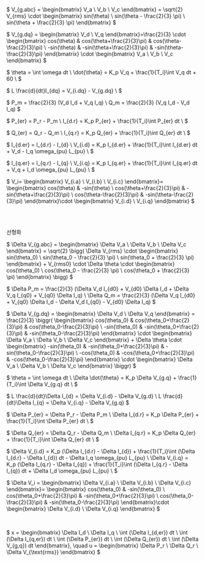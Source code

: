 $
V_{g.abc} = 
\begin{bmatrix}
V_a \\
V_b \\
V_c
\end{bmatrix} = \sqrt{2} V_{rms} \cdot
\begin{bmatrix}
sin(\theta) \\
sin(\theta - \frac{2}{3} \pi) \\
sin(\theta + \frac{2}{3} \pi)
\end{bmatrix}
$

$
V_{g.dq} = 
\begin{bmatrix}
V_d \\
V_q
\end{bmatrix}=\frac{2}{3} \cdot
\begin{bmatrix}
cos(\theta) & cos(\theta+\frac{2}{3}\pi) & cos(\theta-\frac{2}{3}\pi) \\
-sin(\theta) & -sin(\theta+\frac{2}{3}\pi) & -sin(\theta-\frac{2}{3}\pi)
\end{bmatrix} \cdot
\begin{bmatrix}
V_a \\
V_b \\
V_c
\end{bmatrix}
$

$
\theta = \int \omega dt \\
\dot{\theta} = K_p V_q + \frac{1}{T_i}\int V_q dt + 60 \\
$

$
L \frac{d}{dt}I_{dq} = V_{i.dq} - V_{g.dq} \\
$

$
P_m = \frac{2}{3} (V_d I_d + V_q I_q) \\
Q_m = \frac{2}{3} (V_q I_d - V_d I_q)
$

$
P_{er} = P_r - P_m \\
I_{d.r} = K_p P_{er} + \frac{1}{T_i}\int P_{er} dt \\
$

$
Q_{er} = Q_r - Q_m \\
I_{q.r} = K_p Q_{er} + \frac{1}{T_i}\int Q_{er} dt \\
$

$
I_{d.er} = I_{d.r} - I_{d} \\
V_{i.d} = K_p I_{d.er} + \frac{1}{T_i}\int I_{d.er} dt
          + V_d - I_q \omega_{pu} L_{pu} \\
$

$
I_{q.er} = I_{q.r} - I_{q} \\
V_{i.q} = K_p I_{q.er} + \frac{1}{T_i}\int I_{q.er} dt
          + V_q + I_d \omega_{pu} L_{pu} \\
$

$
V_i=
\begin{bmatrix}
V_{i.a} \\
V_{i.b} \\
V_{i.c}
\end{bmatrix}=
\begin{bmatrix}
cos(\theta) & -sin(\theta) \\
cos(\theta+\frac{2}{3}\pi) & -sin(\theta+\frac{2}{3}\pi) \\
 cos(\theta-\frac{2}{3}\pi) & -sin(\theta-\frac{2}{3}\pi)
\end{bmatrix}\cdot
\begin{bmatrix}
V_{i.d} \\
V_{i.q}
\end{bmatrix}
$

<br>
<br>

선형화

$
\Delta V_{g.abc} = 
\begin{bmatrix}
\Delta V_a \\
\Delta V_b \\
\Delta V_c
\end{bmatrix} = \sqrt{2} \bigg( \Delta V_{rms} \cdot
\begin{bmatrix}
sin(\theta_0) \\
sin(\theta_0 - \frac{2}{3} \pi) \\
sin(\theta_0 + \frac{2}{3} \pi)
\end{bmatrix} + V_{rms0} \cdot \Delta \theta \cdot
\begin{bmatrix}
cos(\theta_0) \\
cos(\theta_0 - \frac{2}{3} \pi) \\
cos(\theta_0 + \frac{2}{3} \pi)
\end{bmatrix} \bigg)
$

$
\Delta P_m = \frac{2}{3} (\Delta V_d I_{d0} + V_{d0} \Delta I_d
                        + \Delta V_q I_{q0} + V_{q0} \Delta I_q) \\
\Delta Q_m = \frac{2}{3} (\Delta V_q I_{d0} + V_{q0} \Delta I_d
                        - \Delta V_d I_{q0} - V_{d0} \Delta I_q)
$

$
\Delta V_{g.dq} = 
\begin{bmatrix}
\Delta V_d \\
\Delta V_q
\end{bmatrix} = \frac{2}{3} \biggr(
\begin{bmatrix}
cos(\theta_0) & cos(\theta_0+\frac{2}{3}\pi) & cos(\theta_0-\frac{2}{3}\pi) \\
-sin(\theta_0) & -sin(\theta_0+\frac{2}{3}\pi) & -sin(\theta_0-\frac{2}{3}\pi)
\end{bmatrix} \cdot
\begin{bmatrix}
\Delta V_a \\
\Delta V_b \\
\Delta V_c 
\end{bmatrix} + \Delta \theta \cdot
\begin{bmatrix}
-sin(\theta_0) & -sin(\theta_0+\frac{2}{3}\pi) & -sin(\theta_0-\frac{2}{3}\pi) \\
-cos(\theta_0) & -cos(\theta_0+\frac{2}{3}\pi) & -cos(\theta_0-\frac{2}{3}\pi)
\end{bmatrix} \cdot
\begin{bmatrix}
\Delta V_a \\
\Delta V_b \\
\Delta V_c 
\end{bmatrix} \biggr)
$

$
\theta = \int \omega dt \\
\Delta \dot{\theta} = K_p \Delta V_{g.q} + \frac{1}{T_i}\int \Delta V_{g.q} dt \\
$

$
L \frac{d}{dt}\Delta I_{d} = \Delta V_{i.d} - \Delta V_{g.d} \\
L \frac{d}{dt}\Delta I_{q} = \Delta V_{i.q} - \Delta V_{g.q}
$

$
\Delta P_{er} = \Delta P_r - \Delta P_m \\
\Delta I_{d.r} = K_p \Delta P_{er} + \frac{1}{T_i}\int \Delta P_{er} dt \\
$

$
\Delta Q_{er} = \Delta Q_r - \Delta Q_m \\
\Delta I_{q.r} = K_p \Delta Q_{er} + \frac{1}{T_i}\int \Delta Q_{er} dt \\
$

$
\Delta V_{i.d} = K_p (\Delta I_{d.r} - \Delta I_{d})
                + \frac{1}{T_i}\int (\Delta I_{d.r} - \Delta I_{d}) dt
                - \Delta I_q \omega_{pu} L_{pu} \\
\Delta V_{i.q} = K_p (\Delta I_{q.r} - \Delta I_{q})
                 + \frac{1}{T_i}\int (\Delta I_{q.r} - \Delta I_{q}) dt
                 + \Delta I_d \omega_{pu} L_{pu} \\
$

$
\Delta V_i =
\begin{bmatrix}
\Delta V_{i.a} \\
\Delta V_{i.b} \\
\Delta V_{i.c}
\end{bmatrix}=
\begin{bmatrix}
cos(\theta_0) & -sin(\theta_0) \\
cos(\theta_0+\frac{2}{3}\pi) & -sin(\theta_0+\frac{2}{3}\pi) \\
 cos(\theta_0-\frac{2}{3}\pi) & -sin(\theta_0-\frac{2}{3}\pi)
\end{bmatrix}\cdot
\begin{bmatrix}
\Delta V_{i.d} \\
\Delta V_{i.q}
\end{bmatrix}
$

<br>

$
x = \begin{bmatrix}
\Delta I_d \\ \Delta I_q \\ 
\int (\Delta I_{d,er}) dt \\ \int (\Delta I_{q,er}) dt \\
\int (\Delta P_{er}) dt \\ \int (\Delta Q_{er}) dt \\
\int (\Delta V_{g,q}) dt
\end{bmatrix}, \quad
u = \begin{bmatrix}
\Delta P_r \\ \Delta Q_r \\ \Delta V_{\text{rms}}
\end{bmatrix}
$


